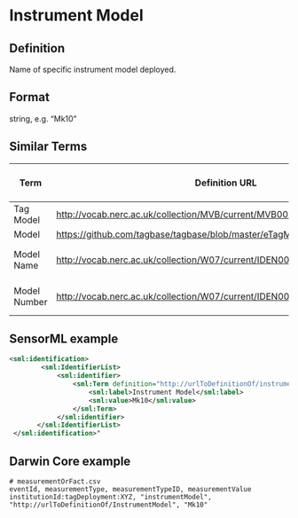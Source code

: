 # Instrument Model

## Definition 
Name of specific instrument model deployed.

## Format
string, e.g. “Mk10”

## Similar Terms 
|Term|Definition URL|Source Vocabulary Publisher/Creator|
|----|----------|-----------------|
|Tag Model|http://vocab.nerc.ac.uk/collection/MVB/current/MVB000185/|Movebank|
|Model|https://github.com/tagbase/tagbase/blob/master/eTagMetadataInventory.csv#L6|Tagbase|
|Model Name|http://vocab.nerc.ac.uk/collection/W07/current/IDEN0003/|NERC/Sensor Web Enablement Marine Profiles|
|Model Number|http://vocab.nerc.ac.uk/collection/W07/current/IDEN0004/|NERC/Sensor Web Enablement Marine Profiles|

## SensorML example
```xml
<sml:identification>
        <sml:IdentifierList>
            <sml:identifier>
                <sml:Term definition="http://urlToDefinitionOf/instrumentModel">
                    <sml:label>Instrument Model</sml:label>
                    <sml:value>Mk10</sml:value>
                </sml:Term>
            </sml:identifier>
       </sml:IdentifierList>
 </sml:identification>"
  ```
## Darwin Core example
```csv
# measurementOrFact.csv
eventId, measurementType, measurementTypeID, measurementValue
institutionId:tagDeployment:XYZ, "instrumentModel", "http://urlToDefinitionOf/InstrumentModel", "Mk10"
